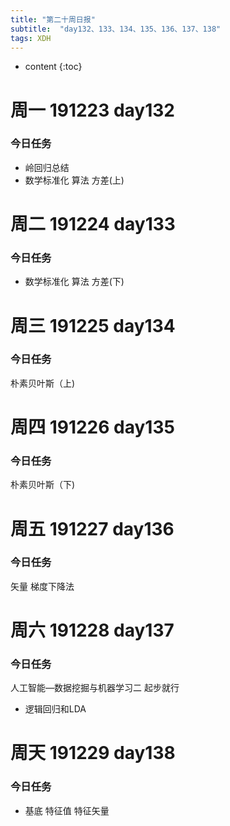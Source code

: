 ```yaml
---  
title: "第二十周日报"   
subtitle:  "day132、133、134、135、136、137、138"   
tags: XDH    
---  
```





* content
{:toc}






# 周一 191223 day132
### 今日任务
- 岭回归总结
- 数学标准化 算法 方差(上)
# 周二 191224 day133
### 今日任务
- 数学标准化 算法 方差(下)
# 周三 191225 day134
### 今日任务
朴素贝叶斯（上)
# 周四 191226 day135
### 今日任务
朴素贝叶斯（下)
# 周五 191227 day136
### 今日任务
矢量 梯度下降法
# 周六 191228 day137
### 今日任务
人工智能—数据挖掘与机器学习二
起步就行

- 逻辑回归和LDA
# 周天 191229 day138
### 今日任务
- 基底 特征值 特征矢量




